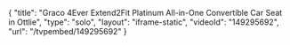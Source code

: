 {
    "title": "Graco 4Ever Extend2Fit Platinum All-in-One Convertible Car Seat in Ottlie",
    "type": "solo",
    "layout": "iframe-static",
    "videoId": "149295692",
    "url": "\/tvpembed\/149295692"
}